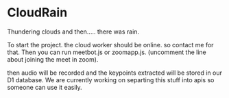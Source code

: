 # CloudRain
Thundering clouds and then..... there was rain.


To start the project. the cloud worker should be online. so contact me for that. Then you can run meetbot.js or zoomapp.js. (uncomment the line about joining the meet in zoom).

then audio will be recorded and the keypoints extracted will be stored in our D1 database. We are currently working on separting this stuff into apis so someone can use it easily.
